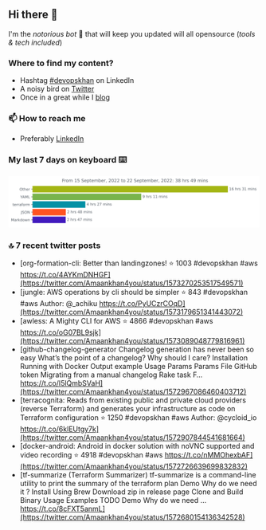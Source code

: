 <!--- [![Hits](https://hits.seeyoufarm.com/api/count/incr/badge.svg?url=https%3A%2F%2Fgithub.com%2Fakhan4u%2Fhit-counter&count_bg=%2379C83D&title_bg=%23555555&icon=&icon_color=%23E7E7E7&title=visits&edge_flat=false)](https://hits.seeyoufarm.com) --->

## Hi there 👋

I'm the _notorious bot_ 🤣 that will keep you updated will all opensource (_tools & tech included_) 

### Where to find my content?

* Hashtag [#devopskhan](https://www.linkedin.com/feed/hashtag/devopskhan) on LinkedIn
* A noisy bird on [Twitter](https://twitter.com/Amaankhan4you)
* Once in a great while I [blog](https://linuxparrot.com) 


### 📫 **How to reach me**

* Preferably [LinkedIn](https://www.linkedin.com/in/amaan-khan-linux-ninja)

### My last 7 days on keyboard ⌨️

<img src="https://github.com/akhan4u/akhan4u/blob/main/images/stat.svg" alt="Amaan's Wakatime Activity!"/>

### 🔝 7 recent twitter posts
<!-- DEVDOJO:START -->
- [org-formation-cli: Better than landingzones!
⭐️ 1003
#devopskhan #aws
https://t.co/4AYKmDNHGF](https://twitter.com/Amaankhan4you/status/1573270253517549571)
- [jungle: AWS operations by cli should be simpler
⭐️ 843
#devopskhan #aws
Author: @_achiku
https://t.co/PyUCzrCOqD](https://twitter.com/Amaankhan4you/status/1573179651341443072)
- [awless: A Mighty CLI for AWS
⭐️ 4866
#devopskhan #aws
https://t.co/oG07BL9sjk](https://twitter.com/Amaankhan4you/status/1573089048779816961)
- [github-changelog-generator Changelog generation has never been so easy What’s the point of a changelog? Why should I care? Installation Running with Docker Output example Usage Params Params File GitHub token Migrating from a manual changelog Rake task F… https://t.co/I5lQmbSVaH](https://twitter.com/Amaankhan4you/status/1572967086460403712)
- [terracognita: Reads from existing public and private cloud providers &lpar;reverse Terraform&rpar; and generates your infrastructure as code on Terraform configuration
⭐️ 1250
#devopskhan #aws
Author: @cycloid_io
https://t.co/6klEUtgy7k](https://twitter.com/Amaankhan4you/status/1572907844541681664)
- [docker-android: Android in docker solution with noVNC supported and video recording
⭐️ 4918
#devopskhan #aws
https://t.co/nMMOhexbAF](https://twitter.com/Amaankhan4you/status/1572726639699832832)
- [tf-summarize &lpar;Terraform Summarizer&rpar; tf-summarize is a command-line utility to print the summary of the terraform plan Demo Why do we need it ? Install Using Brew Download zip in release page Clone and Build Binary Usage Examples TODO Demo Why do we need … https://t.co/8cFXT5anmL](https://twitter.com/Amaankhan4you/status/1572680154136342528)
<!-- DEVDOJO:END -->

<!-- ![Amaan's GitHub stats](https://github-readme-stats.vercel.app/api?username=akhan4u&count_private=true&show_icons=true&hide=contribs) -->
